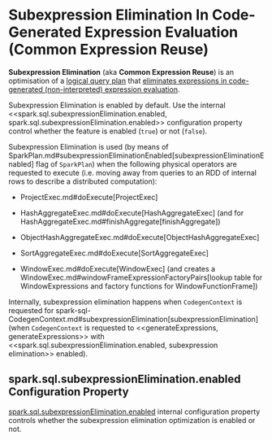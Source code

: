 # Subexpression Elimination In Code-Generated Expression Evaluation (Common Expression Reuse)

**Subexpression Elimination** (aka **Common Expression Reuse**) is an optimisation of a [logical query plan](logical-operators/LogicalPlan.md) that [eliminates expressions in code-generated (non-interpreted) expression evaluation](spark-sql-CodegenContext.md#subexpressionElimination).

Subexpression Elimination is enabled by default. Use the internal <<spark.sql.subexpressionElimination.enabled, spark.sql.subexpressionElimination.enabled>> configuration property control whether the feature is enabled (`true`) or not (`false`).

Subexpression Elimination is used (by means of SparkPlan.md#subexpressionEliminationEnabled[subexpressionEliminationEnabled] flag of `SparkPlan`) when the following physical operators are requested to execute (i.e. moving away from queries to an RDD of internal rows to describe a distributed computation):

* ProjectExec.md#doExecute[ProjectExec]

* HashAggregateExec.md#doExecute[HashAggregateExec] (and for HashAggregateExec.md#finishAggregate[finishAggregate])

* ObjectHashAggregateExec.md#doExecute[ObjectHashAggregateExec]

* SortAggregateExec.md#doExecute[SortAggregateExec]

* WindowExec.md#doExecute[WindowExec] (and creates a WindowExec.md#windowFrameExpressionFactoryPairs[lookup table for WindowExpressions and factory functions for WindowFunctionFrame])

Internally, subexpression elimination happens when `CodegenContext` is requested for spark-sql-CodegenContext.md#subexpressionElimination[subexpressionElimination] (when `CodegenContext` is requested to <<generateExpressions, generateExpressions>> with <<spark.sql.subexpressionElimination.enabled, subexpression elimination>> enabled).

## <span id="spark.sql.subexpressionElimination.enabled"> spark.sql.subexpressionElimination.enabled Configuration Property

[spark.sql.subexpressionElimination.enabled](configuration-properties.md#spark.sql.subexpressionElimination.enabled) internal configuration property controls whether the subexpression elimination optimization is enabled or not.
